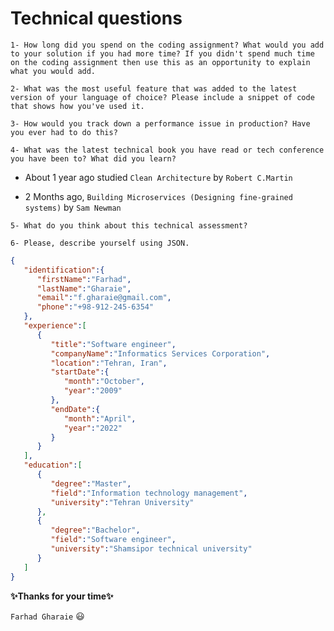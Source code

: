 # Technical questions

``
1- How long did you spend on the coding assignment? What would you add to your solution if you had more time? If you didn't spend much time on the coding assignment then use this as an opportunity to explain what you would add.
``


``
 2- What was the most useful feature that was added to the latest version of your language of choice? Please include a snippet of code that shows how you've used it.
``


``
3- How would you track down a performance issue in production? Have you ever had to do this?
``


``
4- What was the latest technical book you have read or tech conference you have been to? What did you learn?
``
- About 1 year ago studied `Clean Architecture` by `Robert C.Martin`

- 2 Months ago, `Building Microservices (Designing fine-grained systems)` by `Sam Newman`

``
5- What do you think about this technical assessment?
``


``
6- Please, describe yourself using JSON.
``
```json
{
   "identification":{
      "firstName":"Farhad",
      "lastName":"Gharaie",
      "email":"f.gharaie@gmail.com",
      "phone":"+98-912-245-6354"
   },
   "experience":[
      {
         "title":"Software engineer",
         "companyName":"Informatics Services Corporation",
         "location":"Tehran, Iran",
         "startDate":{
            "month":"October",
            "year":"2009"
         },
         "endDate":{
            "month":"April",
            "year":"2022"
         }
      }
   ],
   "education":[
      {
         "degree":"Master",
         "field":"Information technology management",
         "university":"Tehran University"
      },
      {
         "degree":"Bachelor",
         "field":"Software engineer",
         "university":"Shamsipor technical university"
      }
   ]
}
```

**✨Thanks for your time✨**

`Farhad Gharaie` 😃